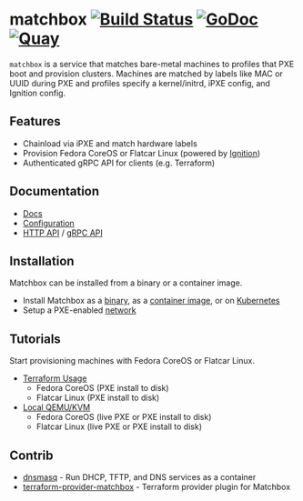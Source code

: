 # matchbox [![Build Status](https://github.com/poseidon/matchbox/workflows/test/badge.svg)](https://github.com/poseidon/matchbox/actions?query=workflow%3Atest+branch%3Amaster) [![GoDoc](https://godoc.org/github.com/poseidon/matchbox?status.svg)](https://godoc.org/github.com/poseidon/matchbox) [![Quay](https://img.shields.io/badge/container-quay-green)](https://quay.io/repository/poseidon/matchbox)

`matchbox` is a service that matches bare-metal machines to profiles that PXE boot and provision clusters. Machines are matched by labels like MAC or UUID during PXE and profiles specify a kernel/initrd, iPXE config, and Ignition config.

## Features

* Chainload via iPXE and match hardware labels
* Provision Fedora CoreOS or Flatcar Linux (powered by [Ignition](https://github.com/coreos/ignition))
* Authenticated gRPC API for clients (e.g. Terraform)

## Documentation

* [Docs](https://matchbox.psdn.io/)
* [Configuration](docs/config.md)
* [HTTP API](docs/api-http.md) / [gRPC API](docs/grpc-api.md)

## Installation

Matchbox can be installed from a binary or a container image.

* Install Matchbox as a [binary](docs/deployment.md#matchbox-binary), as a [container image](docs/deployment.md#container-image), or on [Kubernetes](docs/deployment.md#kubernetes)
* Setup a PXE-enabled [network](docs/network-setup.md)

## Tutorials

Start provisioning machines with Fedora CoreOS or Flatcar Linux.

* [Terraform Usage](docs/getting-started.md)
  * Fedora CoreOS (PXE install to disk)
  * Flatcar Linux (PXE install to disk)
* [Local QEMU/KVM](docs/getting-started-docker.md)
    * Fedora CoreOS (live PXE or PXE install to disk)
    * Flatcar Linux (live PXE or PXE install to disk)

## Contrib

* [dnsmasq](contrib/dnsmasq/README.md) - Run DHCP, TFTP, and DNS services as a container
* [terraform-provider-matchbox](https://github.com/poseidon/terraform-provider-matchbox) - Terraform provider plugin for Matchbox

